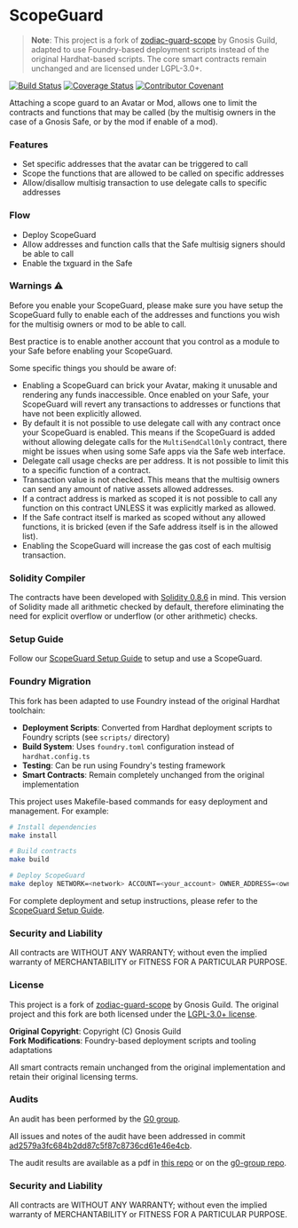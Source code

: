 # ScopeGuard

> **Note**: This project is a fork of [zodiac-guard-scope](https://github.com/gnosisguild/zodiac-guard-scope) by Gnosis Guild, adapted to use Foundry-based deployment scripts instead of the original Hardhat-based scripts. The core smart contracts remain unchanged and are licensed under LGPL-3.0+.

[![Build Status](https://github.com/gnosis/zodiac-guard-scope/actions/workflows/ci.yml/badge.svg)](https://github.com/gnosis/zodiac-guard-scope/actions/workflows/ci.yml)
[![Coverage Status](https://coveralls.io/repos/github/gnosis/zodiac-guard-scope/badge.svg?branch=main)](https://coveralls.io/github/gnosis/zodiac-guard-scope)
[![Contributor Covenant](https://img.shields.io/badge/Contributor%20Covenant-2.1-4baaaa.svg)](https://github.com/gnosis/CODE_OF_CONDUCT)

Attaching a scope guard to an Avatar or Mod, allows one to limit the contracts and functions that may be called (by the multisig owners in the case of a Gnosis Safe, or by the mod if enable of a mod).

### Features

- Set specific addresses that the avatar can be triggered to call
- Scope the functions that are allowed to be called on specific addresses
- Allow/disallow multisig transaction to use delegate calls to specific addresses

### Flow

- Deploy ScopeGuard
- Allow addresses and function calls that the Safe multisig signers should be able to call
- Enable the txguard in the Safe

### Warnings ⚠️

Before you enable your ScopeGuard, please make sure you have setup the ScopeGuard fully to enable each of the addresses and functions you wish for the multisig owners or mod to be able to call.

Best practice is to enable another account that you control as a module to your Safe before enabling your ScopeGuard.

Some specific things you should be aware of:

- Enabling a ScopeGuard can brick your Avatar, making it unusable and rendering any funds inaccessible.
  Once enabled on your Safe, your ScopeGuard will revert any transactions to addresses or functions that have not been explicitly allowed.
- By default it is not possible to use delegate call with any contract once your ScopeGuard is enabled.
  This means if the ScopeGuard is added without allowing delegate calls for the `MultiSendCallOnly` contract, there might be issues when using some Safe apps via the Safe web interface.
- Delegate call usage checks are per address. It is not possible to limit this to a specific function of a contract.
- Transaction value is not checked.
  This means that the multisig owners can send any amount of native assets allowed addresses.
- If a contract address is marked as scoped it is not possible to call any function on this contract UNLESS it was explicitly marked as allowed.
- If the Safe contract itself is marked as scoped without any allowed functions, it is bricked (even if the Safe address itself is in the allowed list).
- Enabling the ScopeGuard will increase the gas cost of each multisig transaction.

### Solidity Compiler

The contracts have been developed with [Solidity 0.8.6](https://github.com/ethereum/solidity/releases/tag/v0.8.6) in mind. This version of Solidity made all arithmetic checked by default, therefore eliminating the need for explicit overflow or underflow (or other arithmetic) checks.

### Setup Guide

Follow our [ScopeGuard Setup Guide](./docs/setup_guide.md) to setup and use a ScopeGuard.

### Foundry Migration

This fork has been adapted to use Foundry instead of the original Hardhat toolchain:

- **Deployment Scripts**: Converted from Hardhat deployment scripts to Foundry scripts (see `scripts/` directory)
- **Build System**: Uses `foundry.toml` configuration instead of `hardhat.config.ts`
- **Testing**: Can be run using Foundry's testing framework
- **Smart Contracts**: Remain completely unchanged from the original implementation

This project uses Makefile-based commands for easy deployment and management. For example:

```bash
# Install dependencies
make install

# Build contracts
make build

# Deploy ScopeGuard
make deploy NETWORK=<network> ACCOUNT=<your_account> OWNER_ADDRESS=<owner_address>
```

For complete deployment and setup instructions, please refer to the [ScopeGuard Setup Guide](./docs/setup_guide.md).

### Security and Liability

All contracts are WITHOUT ANY WARRANTY; without even the implied warranty of MERCHANTABILITY or FITNESS FOR A PARTICULAR PURPOSE.

### License

This project is a fork of [zodiac-guard-scope](https://github.com/gnosisguild/zodiac-guard-scope) by Gnosis Guild. The original project and this fork are both licensed under the [LGPL-3.0+ license](LICENSE).

**Original Copyright**: Copyright (C) Gnosis Guild  
**Fork Modifications**: Foundry-based deployment scripts and tooling adaptations

All smart contracts remain unchanged from the original implementation and retain their original licensing terms.

### Audits

An audit has been performed by the [G0 group](https://github.com/g0-group).

All issues and notes of the audit have been addressed in commit [ad2579a3fc684b2dd87c5f87c8736cd61e46e4cb](https://github.com/gnosis/zodiac-guard-scope/commit/ad2579a3fc684b2dd87c5f87c8736cd61e46e4cb).

The audit results are available as a pdf in [this repo](audits/ZodiacScopeGuardSep2021.pdf) or on the [g0-group repo](https://github.com/g0-group/Audits/blob/e11752abb010f74e32a6fc61142032a10deed578/ZodiacScopeGuardSep2021.pdf).

### Security and Liability

All contracts are WITHOUT ANY WARRANTY; without even the implied warranty of MERCHANTABILITY or FITNESS FOR A PARTICULAR PURPOSE.
